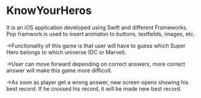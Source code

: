 # KnowYourHeros
It is an iOS application developed using Swift and different Frameworks. 
Pop framwork is used to insert animaton to buttons, textfeilds, images, etc.

->Functionality of this game is that user will have to guess which Super Hero belongs to which universe (DC or Marvel).

->User can move forward depending on correct answers, more correct answer will make this game more difficult.

->As soon as player get a wrong answer, new screen opens showing his best record. If he crossed his record, it will be made new best record.




